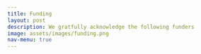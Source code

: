 ```yaml
---
title: Funding
layout: post
description: We gratfully acknowledge the following funders
image: assets/images/funding.png
nav-menu: true
---
```

